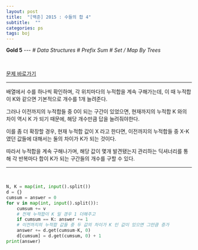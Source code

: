 ```yaml
---
layout: post
title:  "[백준] 2015 : 수들의 합 4"
subtitle:  ""
categories: ps
tags: boj
---
```


**Gold 5** --- *# Data Structures # Prefix Sum # Set / Map By Trees*

<br>

[문제 바로가기](https://www.acmicpc.net/problem/2015)

---

배열에서 수를 하나씩 확인하며, 각 위치마다의 누적합을 계속 구해가는데, 이 때 누적합이 K와 같으면 기본적으로 개수를 1개 늘려준다.

그러나 이전까지의 누적합들 중 0이 되는 구간이 있었으면, 현재까지의 누적합 K 와의 차이 역시 K 가 되기 때문에, 해당 개수만큼 답을 늘려줘야한다.

이를 좀 더 확장할 경우, 현재 누적합 값이 X 라고 한다면, 이전까지의 누적합들 중 X-K 였던 값들에 대해서는 둘의 차이가 K가 되는 것이다.

따라서 누적합을 계속 구해나가며, 해당 값이 몇개 발견됐는지 관리하는 딕셔너리를 통해 각 반복마다 합이 K가 되는 구간들의 개수를 구할 수 있다.

---
<br>

```python
N, K = map(int, input().split())
d = {}
cumsum = answer = 0
for v in map(int, input().split()):
    cumsum += v
    # 전체 누적합이 K 일 경우 1 더해주고
    if cumsum == K: answer += 1
    # 이전까지의 누적합 값들 중 두 값의 차이가 K 인 값이 있으면 그만큼 증가
    answer += d.get(cumsum-K, 0)
    d[cumsum] = d.get(cumsum, 0) + 1
print(answer)
```
